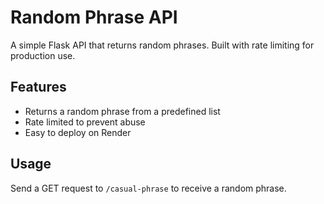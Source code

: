 # Random Phrase API

A simple Flask API that returns random phrases. Built with rate limiting for production use.

## Features

- Returns a random phrase from a predefined list
- Rate limited to prevent abuse
- Easy to deploy on Render

## Usage
Send a GET request to `/casual-phrase` to receive a random phrase.
